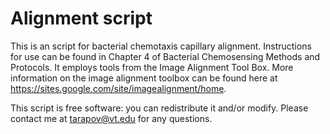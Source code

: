 # Alignment script
This is an script for bacterial chemotaxis capillary alignment. Instructions for use can be found in Chapter 4 of Bacterial Chemosensing Methods and Protocols. It employs tools from the Image Alignment Tool Box. More information on the image alignment toolbox can be found here at https://sites.google.com/site/imagealignment/home. 

This script is free software: you can redistribute it and/or modify. Please contact me at tarapov@vt.edu for any questions. 

